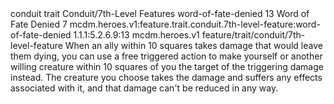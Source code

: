 <ability>
  <metadata>
    <class>conduit</class>
    <feature_type>trait</feature_type>
    <file_dpath>Conduit/7th-Level Features</file_dpath>
    <item_id>word-of-fate-denied</item_id>
    <item_index>13</item_index>
    <item_name>Word of Fate Denied</item_name>
    <level>7</level>
    <scc>mcdm.heroes.v1:feature.trait.conduit.7th-level-feature:word-of-fate-denied</scc>
    <scdc>1.1.1:5.2.6.9:13</scdc>
    <source>mcdm.heroes.v1</source>
    <type>feature/trait/conduit/7th-level-feature</type>
  </metadata>
  <effects>
    <effect type="mundane">When an ally within 10 squares takes damage that would leave them dying, you can use a free triggered action to make yourself or another willing creature within 10 squares of you the target of the triggering damage instead. The creature you choose takes the damage and suffers any effects associated with it, and that damage can&apos;t be reduced in any way.</effect>
  </effects>
</ability>

